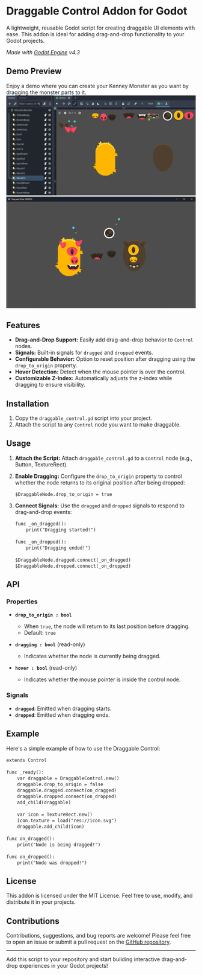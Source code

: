 # Draggable Control Addon for Godot

A lightweight, reusable Godot script for creating draggable UI elements with ease. This addon is ideal for adding drag-and-drop functionality to your Godot projects.

_Made with [Godot Engine](https://godotengine.org) v4.3_

## Demo Preview
Enjoy a demo where you can create your Kenney Monster as you want by dragging the monster parts to it.
![Editor Preview](./preview-editor.png)
![Demo Preview](./preview-demo.png)

## Features

- **Drag-and-Drop Support:** Easily add drag-and-drop behavior to `Control` nodes.
- **Signals:** Built-in signals for `dragged` and `dropped` events.
- **Configurable Behavior:** Option to reset position after dragging using the `drop_to_origin` property.
- **Hover Detection:** Detect when the mouse pointer is over the control.
- **Customizable Z-Index:** Automatically adjusts the z-index while dragging to ensure visibility.

## Installation

1. Copy the `draggable_control.gd` script into your project.
2. Attach the script to any `Control` node you want to make draggable.

## Usage

1. **Attach the Script:**
   Attach `draggable_control.gd` to a `Control` node (e.g., Button, TextureRect).

2. **Enable Dragging:**
   Configure the `drop_to_origin` property to control whether the node returns to its original position after being dropped:
   ```gdscript
   $DraggableNode.drop_to_origin = true
   ```

3. **Connect Signals:**
   Use the `dragged` and `dropped` signals to respond to drag-and-drop events:
   ```gdscript
   func _on_dragged():
       print("Dragging started!")

   func _on_dropped():
       print("Dragging ended!")

   $DraggableNode.dragged.connect(_on_dragged)
   $DraggableNode.dropped.connect(_on_dropped)
   ```

## API

### Properties

- **`drop_to_origin : bool`**
  - When `true`, the node will return to its last position before dragging.
  - Default: `true`

- **`dragging : bool`** (read-only)
  - Indicates whether the node is currently being dragged.

- **`hover : bool`** (read-only)
  - Indicates whether the mouse pointer is inside the control node.

### Signals

- **`dragged`**: Emitted when dragging starts.
- **`dropped`**: Emitted when dragging ends.

## Example

Here's a simple example of how to use the Draggable Control:

```gdscript
extends Control

func _ready():
	var draggable = DraggableControl.new()
	draggable.drop_to_origin = false
	draggable.dragged.connect(on_dragged)
	draggable.dropped.connect(on_dropped)
	add_child(draggable)
	
	var icon = TextureRect.new()
	icon.texture = load("res://icon.svg")
	draggable.add_child(icon)

func on_dragged():
	print("Node is being dragged!")

func on_dropped():
	print("Node was dropped!")
```

## License

This addon is licensed under the MIT License. Feel free to use, modify, and distribute it in your projects.

## Contributions

Contributions, suggestions, and bug reports are welcome! Please feel free to open an issue or submit a pull request on the [GitHub repository](#).

---

Add this script to your repository and start building interactive drag-and-drop experiences in your Godot projects!

